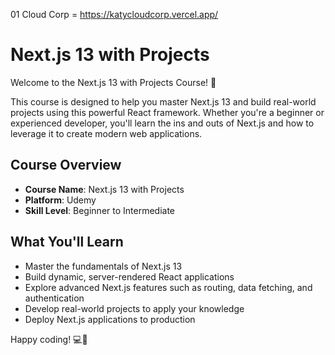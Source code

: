 01 Cloud Corp = https://katycloudcorp.vercel.app/

# Next.js 13 with Projects

Welcome to the Next.js 13 with Projects Course! 🚀

This course is designed to help you master Next.js 13 and build real-world projects using this powerful React framework. Whether you're a beginner or experienced developer, you'll learn the ins and outs of Next.js and how to leverage it to create modern web applications.

## Course Overview

- **Course Name**: Next.js 13 with Projects
- **Platform**: Udemy
- **Skill Level**: Beginner to Intermediate

## What You'll Learn

- Master the fundamentals of Next.js 13
- Build dynamic, server-rendered React applications
- Explore advanced Next.js features such as routing, data fetching, and authentication
- Develop real-world projects to apply your knowledge
- Deploy Next.js applications to production


Happy coding! 💻🎉
